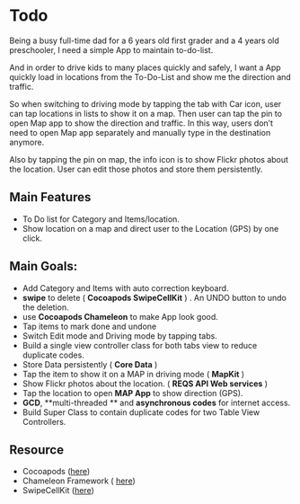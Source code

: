 # Todo
Being a busy full-time dad for a 6 years old first grader and a 4 years old preschooler, I need a simple App to maintain to-do-list. 

And in order to drive kids to many places quickly and safely, I want a App quickly load in locations from the To-Do-List and show me the direction and traffic.

So when switching to driving mode by tapping the tab with Car icon, user can tap locations in lists to show it on a map. Then user can tap the pin to open Map app to show the direction and traffic. In this way, users don’t need to open Map app separately and manually type in the destination anymore. 

Also by tapping the pin on map, the info icon is to show Flickr photos about the location. User can edit those photos and store them persistently.

## Main Features
* To Do list for Category and Items/location.
* Show location on a map and direct user to the Location (GPS) by one click.


## Main Goals:
* Add Category and Items with auto correction keyboard.
* **swipe** to delete ( **Cocoapods SwipeCellKit** ) . An UNDO button to undo the deletion.
* use **Cocoapods Chameleon** to make App look good.
* Tap items to mark done and undone
* Switch Edit mode and Driving mode by tapping tabs.
* Build a single view controller class for both tabs view to reduce duplicate codes.
* Store Data persistently ( **Core Data** )
* Tap the item to show it on a MAP in driving mode ( **MapKit** )
* Show Flickr photos about the location. ( **REQS API Web services** )
* Tap the location to open **MAP App** to show direction (GPS).
* **GCD**, **multi-threaded ** and **asynchronous codes** for internet access.
* Build Super Class to contain duplicate codes for two Table View Controllers.

## Resource
* Cocoapods ([here](https://cocoapods.org/))
* Chameleon Framework ( [here](https://github.com/ViccAlexander/Chameleon))
* SwipeCellKit ([here](https://github.com/SwipeCellKit/SwipeCellKit))
